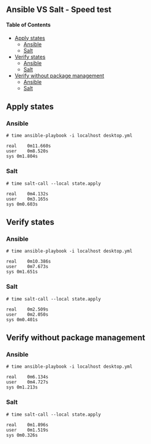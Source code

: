 Ansible VS Salt - Speed test
----------------------------

#### Table of Contents

* [Apply states](#apply-states)
  * [Ansible](#ansible)
  * [Salt](#salt)
* [Verify states](#verify-states)
  * [Ansible](#ansible-1)
  * [Salt](#salt-1)
* [Verify without package management](#verify-without-package-management)
  * [Ansible](#ansible-2)
  * [Salt](#salt-2)


## Apply states

### Ansible
``` text
# time ansible-playbook -i localhost desktop.yml 

real	0m11.660s
user	0m8.520s
sys	0m1.804s
```

### Salt
``` text
# time salt-call --local state.apply

real	0m4.132s
user	0m3.165s
sys	0m0.603s
```

## Verify states

### Ansible
``` text
# time ansible-playbook -i localhost desktop.yml 

real	0m10.386s
user	0m7.673s
sys	0m1.651s
```

### Salt
``` text
# time salt-call --local state.apply

real	0m2.509s
user	0m2.050s
sys	0m0.401s
```

## Verify without package management

### Ansible
``` text
# time ansible-playbook -i localhost desktop.yml

real	0m6.134s
user	0m4.727s
sys	0m1.213s
```

### Salt
``` text
# time salt-call --local state.apply

real	0m1.896s
user	0m1.519s
sys	0m0.326s
```
